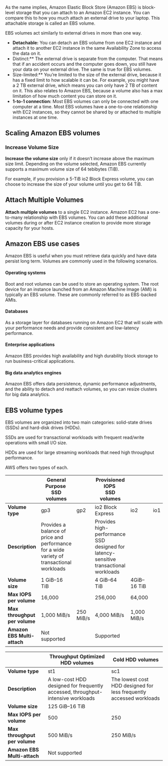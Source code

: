 As the name implies, Amazon Elastic Block Store (Amazon EBS) is block-level storage that you can attach to an Amazon EC2 instance. You can compare this to how you much attach an external drive to your laptop. This attachable storage is called an EBS volume. 

EBS volumes act similarly to external drives in more than one way.

- **Detachable:** You can detach an EBS volume from one EC2 instance and attach it to another EC2 instance in the same Availability Zone to access the data on it.
- Distinct:** The external drive is separate from the computer. That means that if an accident occurs and the computer goes down, you still have your data on your external drive. The same is true for EBS volumes.
- Size-limited:** You’re limited to the size of the external drive, because it has a fixed limit to how scalable it can be. For example, you might have a 2 TB external drive, which means you can only have 2 TB of content on it. This also relates to Amazon EBS, because a volume also has a max limitation of how much content you can store on it.
- **1-to-1 connection:** Most EBS volumes can only be connected with one computer at a time. Most EBS volumes have a one-to-one relationship with EC2 instances, so they cannot be shared by or attached to multiple instances at one time.

## Scaling Amazon EBS volumes

### Increase Volume Size

**Increase the volume size** only if it doesn’t increase above the maximum size limit. Depending on the volume selected, Amazon EBS currently supports a maximum volume size of 64 tebibytes (TiB).

For example, if you provision a 5-TiB io2 Block Express volume, you can choose to increase the size of your volume until you get to 64 TiB.

## Attach Multiple Volumes

**Attach multiple volumes** to a single EC2 instance. Amazon EC2 has a one-to-many relationship with EBS volumes. You can add these additional volumes during or after EC2 instance creation to provide more storage capacity for your hosts.

## Amazon EBS use cases

Amazon EBS is useful when you must retrieve data quickly and have data persist long term. Volumes are commonly used in the following scenarios.

#### Operating systems

Boot and root volumes can be used to store an operating system. The root device for an instance launched from an Amazon Machine Image (AMI) is typically an EBS volume. These are commonly referred to as EBS-backed AMIs.

#### Databases

As a storage layer for databases running on Amazon EC2 that will scale with your performance needs and provide consistent and low-latency performance.

#### Enterprise applications

Amazon EBS provides high availability and high durability block storage to run business-critical applications.

#### Big data analytics engines

Amazon EBS offers data persistence, dynamic performance adjustments, and the ability to detach and reattach volumes, so you can resize clusters for big data analytics.


## EBS volume types

EBS volumes are organized into two main categories: solid-state drives (SSDs) and hard-disk drives (HDDs). 

SSDs are used for transactional workloads with frequent read/write operations with small I/O size. 

HDDs are used for large streaming workloads that need high throughput performance.  

AWS offers two types of each.

|                                   | **General Purpose**   <br>**SSD volumes**                                                 |           | **Provisioned IOPS**   <br>**SSD volumes**                                           |             |     |
| --------------------------------- | ----------------------------------------------------------------------------------------- | --------- | ------------------------------------------------------------------------------------ | ----------- | --- |
| **Volume type**                   | gp3                                                                                       | gp2       | io2 Block Express                                                                    | io2         | io1 |
| **Description**                   | Provides a balance of price and performance for a wide variety of transactional workloads |           | Provides high-performance SSD designed for latency-sensitive transactional workloads |             |     |
| **Volume size**                   | 1 GiB–16 TiB                                                                              |           | 4 GiB–64 TiB                                                                         | 4GiB–16 TiB |     |
| **Max IOPS**   <br>**per volume** | 16,000                                                                                    |           | 256,000                                                                              | 64,000      |     |
| **Max throughput per volume**     | 1,000 MiB/s                                                                               | 250 MiB/s | 4,000 MiB/s                                                                          | 1,000 MiB/s |     |
| **Amazon EBS Multi-attach**       | Not supported                                                                             |           | Supported                                                                            |             |     |


|                               | **Throughput Optimized HDD volumes**                                            | **Cold HDD volumes**                                                |
| ----------------------------- | ------------------------------------------------------------------------------- | ------------------------------------------------------------------- |
| **Volume type**               | st1                                                                             | sc1                                                                 |
| **Description**               | A low-cost HDD designed for frequently accessed, throughput-intensive workloads | The lowest cost HDD designed for less frequently accessed workloads |
| **Volume size**               | 125 GiB–16 TiB                                                                  |                                                                     |
| **Max IOPS per volume**       | 500                                                                             | 250                                                                 |
| **Max throughput per volume** | 500 MiB/s                                                                       | 250 MiB/s                                                           |
| **Amazon EBS Multi-attach**   | Not supported                                                                   |                                                                     |
